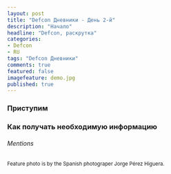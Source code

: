 ```yaml
---
layout: post
title: "Defcon Дневники - День 2-й"
description: "Начало"
headline: "Defcon, раскрутка"
categories: 
- Defcon
- RU
tags: "Defcon Дневники"
comments: true
featured: false
imagefeature: demo.jpg
published: true 
---
```


### Приступим




### Как получать необходимую информацию





###### Mentions

<small>Feature photo is by the Spanish photograper Jorge Pérez Higuera. </small>
